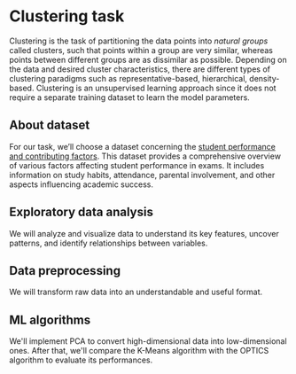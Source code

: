 # Clustering task
Clustering is the task of partitioning the data points into _natural groups_ called clusters, such that points within a group are very similar, whereas points between different groups are as dissimilar as possible. Depending on the data and desired cluster characteristics, there are different types of clustering paradigms such as representative-based, hierarchical, density-based. Clustering is an unsupervised learning approach since it does not require a separate training dataset to learn the model parameters.

## About dataset
For our task, we’ll choose a dataset concerning the <a href='https://www.kaggle.com/datasets/lainguyn123/student-performance-factors'>student performance and contributing factors</a>. This dataset provides a comprehensive overview of various factors affecting student performance in exams. It includes information on study habits, attendance, parental involvement, and other aspects influencing academic success.

## Exploratory data analysis
We will analyze and visualize data to understand its key features, uncover patterns, and identify relationships between variables.

## Data preprocessing
We will transform raw data into an understandable and useful format.

## ML algorithms
We'll implement PCA to convert high-dimensional data into low-dimensional ones. After that, we'll compare the K-Means algorithm with the OPTICS algorithm to evaluate its performances.

